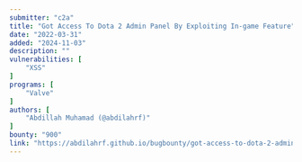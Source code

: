 ```yaml
---
submitter: "c2a"
title: "Got Access To Dota 2 Admin Panel By Exploiting In-game Feature"
date: "2022-03-31"
added: "2024-11-03"
description: ""
vulnerabilities: [
    "XSS"
]
programs: [
    "Valve"
]
authors: [
    "Abdillah Muhamad (@abdilahrf)"
]
bounty: "900"
link: "https://abdilahrf.github.io/bugbounty/got-access-to-dota-2-admin-panel-by-exploiting-in-game-feature"
---
```




